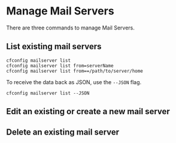 # Manage Mail Servers

There are three commands to manage Mail Servers.

## List existing mail servers

```
cfconfig mailserver list
cfconfig mailserver list from=serverName
cfconfig mailserver list from==/path/to/server/home
```

To receive the data back as JSON, use the `--JSON` flag.

```
cfconfig mailserver list --JSON
```

## Edit an existing or create a new mail server



## Delete an existing mail server
